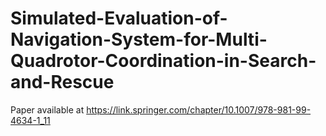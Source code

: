 # Simulated-Evaluation-of-Navigation-System-for-Multi-Quadrotor-Coordination-in-Search-and-Rescue

Paper available at https://link.springer.com/chapter/10.1007/978-981-99-4634-1_11
